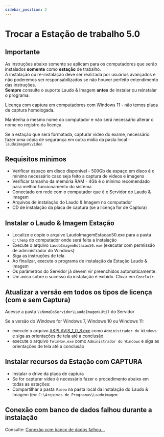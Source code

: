 ```yaml
---
sidebar_position: 2
---
```


# Trocar a Estação de trabalho 5.0

## Importante

As instruções abaixo somente se aplicam para os computadores que
serão instalados **somente** como **estação** de trabalho.  
A instalação ou re-instalação deve ser realizada por usuários
avançados e não poderemos ser responsabilizados se não houver
perfeito entendimento das instruções.  
**Sempre** consulte o suporte Laudo & Imagem **antes** de instalar ou
reinstalar o programa.

Licença com captura em computadores com Windows 11 - não temos placa de captura homologada.

Mantenha o mesmo nome do computador e não será necessário alterar o nome no registro da licença.

Se a estação que será formatada, capturar video do exame,
necessário fazer uma cópia de segurança em outra midia da pasta
local - `laudoimagem\video`

## Requisitos mínimos

- Verificar espaço em disco disponível - 500Gb de espaço em disco é o mínimo necessário caso seja feito a
  captura de vídeos e imagens
- Verificar tamanho da memória RAM - 4Gb é o mínimo recomendado para melhor funcionamento do sistema
- Conectado em rede com o computador que é o Servidor do Laudo &
  Imagem
- Arquivos de instalação do Laudo & Imagem no computador
- CD de instalação da placa de captura (se a licença for de Captura)

## Instalar o Laudo & Imagem Estação

- Localize e copie o arquivo LaudoImagemEstacao50.exe para a pasta
  `C:\Temp` do computador onde será feita a instalação
- Execute o arquivo `LaudoImagemEstacao50.exe` (executar com
  permissão de administrador do Windows)
- Siga as instruções de tela.
- Ao finalizar, execute o programa de instalação da Estação Laudo &
  Imagem
- Os parâmetros do Servidor já devem vir preenchidos automaticamente.
- Um aviso sobre o sucesso da instalação é exibido. Clicar em `Concluir`.

## Atualizar a versão em todos os tipos de licença (com e sem Captura)

Acesse a pasta `\\NomeDoServidor\LaudoImagem\Util` do Servidor

Se a versão do Windows for Windows 7, Windows 10 ou Windows 11:

- execute o arquivo
  [AKPLAVIS_1_0_8.exe](http://suporte.laudoimagem.com.br/download/versao50/AKPLAVIS_1_0_8.exe)
  como `Administrador do Windows` e siga as orientações de tela até a
  conclusão
- execute o arquivo `TelaNov.exe` como `Administrador do Windows` e
  siga as orientações de tela até a conclusão

## Instalar recursos da Estação com CAPTURA

- Instalar o drive da placa de captura
- Se for capturar vídeo é necessário fazer o procedimento abaixo em
  todas as estações:
- Compartilhar a pasta `Video` na pasta local da instalação do Laudo &
  Imagem (ex: `C:\Arquivos de Programas\Laudoimagem`

## Conexão com banco de dados falhou durante a instalação

Consulte: [Conexão com banco de dados
falhou...](/docs/versao-5.0/suporte-tecnico/conexao-com-banco-de-dados-falhou--verifique-os-dados-e-tente-novamente)